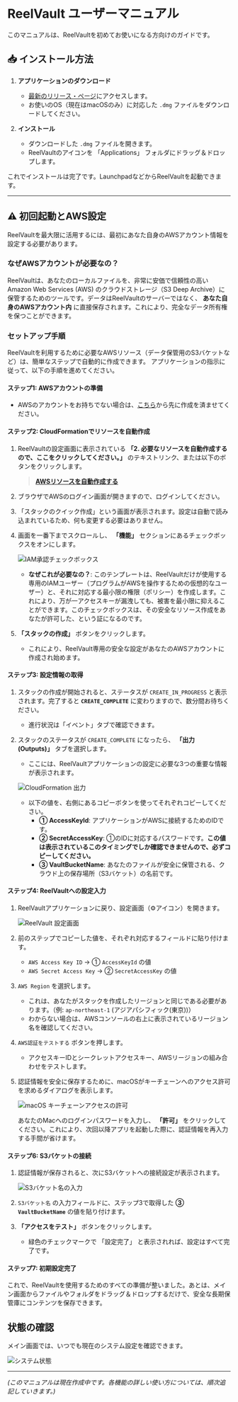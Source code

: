 # ReelVault ユーザーマニュアル

このマニュアルは、ReelVaultを初めてお使いになる方向けのガイドです。

## 📥 インストール方法

1.  **アプリケーションのダウンロード**
    -   [最新のリリース・ページ](https://github.com/CIVICTECH-TV/ReelVault/releases)にアクセスします。
    -   お使いのOS（現在はmacOSのみ）に対応した `.dmg` ファイルをダウンロードしてください。

2.  **インストール**
    -   ダウンロードした `.dmg` ファイルを開きます。
    -   ReelVaultのアイコンを 「Applications」 フォルダにドラッグ＆ドロップします。

これでインストールは完了です。LaunchpadなどからReelVaultを起動できます。

---

## ⚠️ 初回起動とAWS設定

ReelVaultを最大限に活用するには、最初にあなた自身のAWSアカウント情報を設定する必要があります。

### なぜAWSアカウントが必要なの？

ReelVaultは、あなたのローカルファイルを、非常に安価で信頼性の高いAmazon Web Services (AWS) のクラウドストレージ（S3 Deep Archive）に保管するためのツールです。データはReelVaultのサーバーではなく、 **あなた自身のAWSアカウント内** に直接保存されます。これにより、完全なデータ所有権を保つことができます。

### セットアップ手順

ReelVaultを利用するために必要なAWSリソース（データ保管用のS3バケットなど）は、簡単なステップで自動的に作成できます。
アプリケーションの指示に従って、以下の手順を進めてください。

#### ステップ1: AWSアカウントの準備

- AWSのアカウントをお持ちでない場合は、[こちら](https://aws.amazon.com/jp/register-service/)から先に作成を済ませてください。

#### ステップ2: CloudFormationでリソースを自動作成

1.  ReelVaultの設定画面に表示されている **「2. 必要なリソースを自動作成するので、ここをクリックしてください。」** のテキストリンク、または以下のボタンをクリックします。
    > **[AWSリソースを自動作成する](https://ap-northeast-1.console.aws.amazon.com/cloudformation/home?region=ap-northeast-1#/stacks/quickcreate?templateURL=https%3A%2F%2Freelvault-template.s3.ap-northeast-1.amazonaws.com%2Freelvault-setup-auto.yaml&stackName=ReelVaultSetup)**
2.  ブラウザでAWSのログイン画面が開きますので、ログインしてください。
3.  「スタックのクイック作成」という画面が表示されます。設定は自動で読み込まれているため、何も変更する必要はありません。
4.  画面を一番下までスクロールし、 **「機能」** セクションにあるチェックボックスをオンにします。

    ![IAM承認チェックボックス](images/iam-approval-checkbox.png)

    -   **なぜこれが必要なの？**: このテンプレートは、ReelVaultだけが使用する専用のIAMユーザー（プログラムがAWSを操作するための仮想的なユーザー）と、それに対応する最小限の権限（ポリシー）を作成します。これにより、万が一アクセスキーが漏洩しても、被害を最小限に抑えることができます。このチェックボックスは、その安全なリソース作成をあなたが許可した、という証になるのです。
5.  **「スタックの作成」** ボタンをクリックします。
    - これにより、ReelVault専用の安全な設定があなたのAWSアカウントに作成され始めます。

#### ステップ3: 設定情報の取得

1.  スタックの作成が開始されると、ステータスが `CREATE_IN_PROGRESS` と表示されます。完了すると **`CREATE_COMPLETE`** に変わりますので、数分間お待ちください。
    - 進行状況は「イベント」タブで確認できます。

2.  スタックのステータスが `CREATE_COMPLETE` になったら、 **「出力 (Outputs)」** タブを選択します。
    - ここには、ReelVaultアプリケーションの設定に必要な3つの重要な情報が表示されます。

    ![CloudFormation 出力](images/cloudformation-outputs.png)

    - 以下の値を、右側にあるコピーボタンを使ってそれぞれコピーしてください。
        - **① AccessKeyId**: アプリケーションがAWSに接続するためのIDです。
        - **② SecretAccessKey**: ①のIDに対応するパスワードです。**この値は表示されているこのタイミングでしか確認できませんので、必ずコピーしてください。**
        - **③ VaultBucketName**: あなたのファイルが安全に保管される、クラウド上の保存場所（S3バケット）の名前です。

#### ステップ4: ReelVaultへの設定入力

1.  ReelVaultアプリケーションに戻り、設定画面（⚙️アイコン）を開きます。

    ![ReelVault 設定画面](images/reelvault-settings-screen.png)

2.  前のステップでコピーした値を、それぞれ対応するフィールドに貼り付けます。
    - `AWS Access Key ID` → ① `AccessKeyId` の値
    - `AWS Secret Access Key` → ② `SecretAccessKey` の値

3.  `AWS Region` を選択します。
    - これは、あなたがスタックを作成したリージョンと同じである必要があります。（例: `ap-northeast-1` (アジアパシフィック(東京))）
    - わからない場合は、AWSコンソールの右上に表示されているリージョン名を確認してください。

4.  `AWS認証をテストする` ボタンを押します。
    - アクセスキーIDとシークレットアクセスキー、AWSリージョンの組み合わせをテストします。

5.  認証情報を安全に保存するために、macOSがキーチェーンへのアクセス許可を求めるダイアログを表示します。

    ![macOS キーチェーンアクセスの許可](images/macos-keychain-prompt.png)

    あなたのMacへのログインパスワードを入力し、 **「許可」** をクリックしてください。これにより、次回以降アプリを起動した際に、認証情報を再入力する手間が省けます。

#### ステップ6: S3バケットの接続

1.  認証情報が保存されると、次にS3バケットへの接続設定が表示されます。

    ![S3バケット名の入力](images/s3-bucket-test.png)

2.  `S3バケット名` の入力フィールドに、ステップ3で取得した **③ `VaultBucketName`** の値を貼り付けます。

3.  **「アクセスをテスト」** ボタンをクリックします。
    - 緑色のチェックマークで 「設定完了」 と表示されれば、設定はすべて完了です。

#### ステップ7: 初期設定完了

これで、ReelVaultを使用するためのすべての準備が整いました。あとは、メイン画面からファイルやフォルダをドラッグ＆ドロップするだけで、安全な長期保管庫にコンテンツを保存できます。

## 状態の確認

メイン画面では、いつでも現在のシステム設定を確認できます。

![システム状態](images/system-status-page.png)

---

*(このマニュアルは現在作成中です。各機能の詳しい使い方については、順次追記していきます。)* 